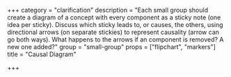 +++
category = "clarification"
description = "Each small group should create a diagram of a concept with every component as a sticky note (one idea per sticky). Discuss which sticky leads to, or causes, the others, using directional arrows (on separate stickies) to represent causality (arrow can go both ways). What happens to the arrows if an component is removed? A new one added?"
group = "small-group"
props = ["flipchart", "markers"]
title = "Causal Diagram"

+++
